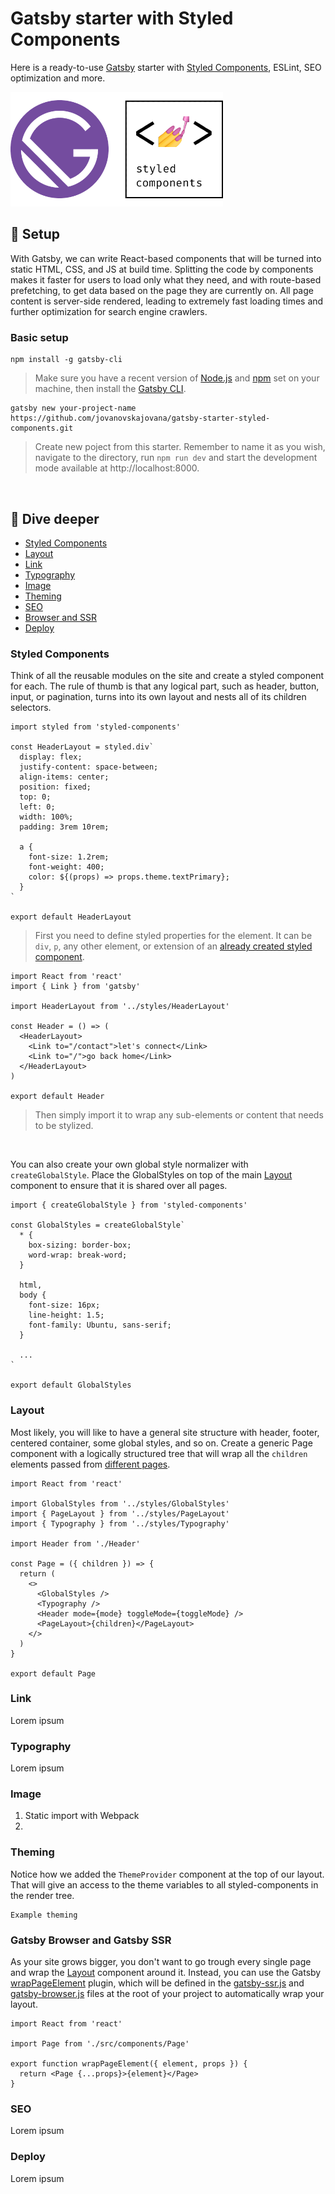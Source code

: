 # Gatsby starter with Styled Components

Here is a ready-to-use [Gatsby](https://www.gatsbyjs.com/) starter with [Styled Components](https://styled-components.com/), ESLint, SEO optimization and more.

<img src='./src/assets/images/logo-gatsby-styled-components.png' width='340'>

## 🚀 Setup

With Gatsby, we can write React-based components that will be turned into static HTML, CSS, and JS at build time. Splitting the code by components makes it faster for users to load only what they need, and with route-based prefetching, to get data based on the page they are currently on. All page content is server-side rendered, leading to extremely fast loading times and further optimization for search engine crawlers.

### Basic setup

```
npm install -g gatsby-cli
```

> Make sure you have a recent version of [Node.js](https://nodejs.org/en/) and [npm](https://www.npmjs.com/) set on your machine, then install the [Gatsby CLI](https://www.gatsbyjs.com/tutorial/part-zero/#using-the-gatsby-cli).

```
gatsby new your-project-name https://github.com/jovanovskajovana/gatsby-starter-styled-components.git
```

> Create new poject from this starter. Remember to name it as you wish, navigate to the directory, run `npm run dev` and start the development mode available at http://localhost:8000.

<br/>

## 🧐 Dive deeper

- [Styled Components](#styled-components)
- [Layout](#layout)
- [Link](#link)
- [Typography](#typography)
- [Image](#image)
- [Theming](#theming)
- [SEO](#seo)
- [Browser and SSR](#wrapPageElement)
- [Deploy](#deploy)

### Styled Components

Think of all the reusable modules on the site and create a styled component for each. The rule of thumb is that any logical part, such as header, button, input, or pagination, turns into its own layout and nests all of its children selectors.

```
import styled from 'styled-components'

const HeaderLayout = styled.div`
  display: flex;
  justify-content: space-between;
  align-items: center;
  position: fixed;
  top: 0;
  left: 0;
  width: 100%;
  padding: 3rem 10rem;

  a {
    font-size: 1.2rem;
    font-weight: 400;
    color: ${(props) => props.theme.textPrimary};
  }
`

export default HeaderLayout
```

> First you need to define styled properties for the element. It can be `div`, `p`, any other element, or extension of an [already created styled component](./src/styles/ButtonLayout.js).

```
import React from 'react'
import { Link } from 'gatsby'

import HeaderLayout from '../styles/HeaderLayout'

const Header = () => (
  <HeaderLayout>
    <Link to="/contact">let's connect</Link>
    <Link to="/">go back home</Link>
  </HeaderLayout>
)

export default Header
```

> Then simply import it to wrap any sub-elements or content that needs to be stylized.

<br/>

You can also create your own global style normalizer with `createGlobalStyle`. Place the GlobalStyles on top of the main [Layout](#layout) component to ensure that it is shared over all pages.

```
import { createGlobalStyle } from 'styled-components'

const GlobalStyles = createGlobalStyle`
  * {
    box-sizing: border-box;
    word-wrap: break-word;
  }

  html,
  body {
    font-size: 16px;
    line-height: 1.5;
    font-family: Ubuntu, sans-serif;
  }

  ...
`

export default GlobalStyles
```

### Layout

Most likely, you will like to have a general site structure with header, footer, centered container, some global styles, and so on. Create a generic Page component with a logically structured tree that will wrap all the `children` elements passed from [different pages](./src/pages/wrappedLayout.js).

```
import React from 'react'

import GlobalStyles from '../styles/GlobalStyles'
import { PageLayout } from '../styles/PageLayout'
import { Typography } from '../styles/Typography'

import Header from './Header'

const Page = ({ children }) => {
  return (
    <>
      <GlobalStyles />
      <Typography />
      <Header mode={mode} toggleMode={toggleMode} />
      <PageLayout>{children}</PageLayout>
    </>
  )
}

export default Page
```

### Link

Lorem ipsum

### Typography

Lorem ipsum

### Image

1. Static import with Webpack
2.

### Theming

Notice how we added the `ThemeProvider` component at the top of our layout. That will give an access to the theme variables to all styled-components in the render tree.

```
Example theming
```

### Gatsby Browser and Gatsby SSR

<!-- After setting the layout we should make sure that all the common components and styles do not unmount on page change.  -->

As your site grows bigger, you don't want to go trough every single page and wrap the [Layout](#layout) component around it. Instead, you can use the Gatsby [wrapPageElement](https://www.gatsbyjs.com/docs/ssr-apis/#wrapPageElement) plugin, which will be defined in the [gatsby-ssr.js](https://www.gatsbyjs.com/docs/api-files-gatsby-browser) and [gatsby-browser.js](https://www.gatsbyjs.com/docs/api-files-gatsby-ssr/) files at the root of your project to automatically wrap your layout.

```
import React from 'react'

import Page from './src/components/Page'

export function wrapPageElement({ element, props }) {
  return <Page {...props}>{element}</Page>
}
```

### SEO

Lorem ipsum

### Deploy

Lorem ipsum
